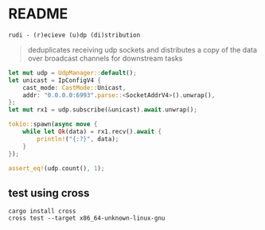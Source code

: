 
# README

`rudi - (r)ecieve (u)dp (di)stribution`

>deduplicates receiving udp sockets and distributes a copy of the data over broadcast channels for downstream tasks 

```rust
let mut udp = UdpManager::default();
let unicast = IpConfigV4 {
    cast_mode: CastMode::Unicast,
    addr: "0.0.0.0:6993".parse::<SocketAddrV4>().unwrap(),
};
let mut rx1 = udp.subscribe(&unicast).await.unwrap();

tokio::spawn(async move {
    while let Ok(data) = rx1.recv().await {
        println!("{:?}", data);
    }
});

assert_eq!(udp.count(), 1);
```

## test using cross

```
cargo install cross
cross test --target x86_64-unknown-linux-gnu
```

